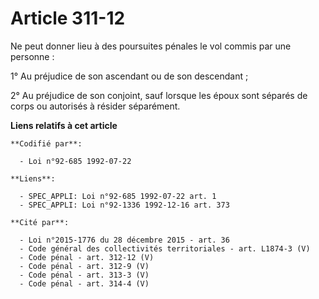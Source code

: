 # Article 311-12

Ne peut donner lieu à des poursuites pénales le vol commis par une personne :

1° Au préjudice de son ascendant ou de son descendant ;

2° Au préjudice de son conjoint, sauf lorsque les époux sont séparés de corps ou autorisés à résider séparément.

**Liens relatifs à cet article**

	**Codifié par**:

	  - Loi n°92-685 1992-07-22

	**Liens**:

	  - SPEC_APPLI: Loi n°92-685 1992-07-22 art. 1
	  - SPEC_APPLI: Loi n°92-1336 1992-12-16 art. 373

	**Cité par**:

	  - Loi n°2015-1776 du 28 décembre 2015 - art. 36
	  - Code général des collectivités territoriales - art. L1874-3 (V)
	  - Code pénal - art. 312-12 (V)
	  - Code pénal - art. 312-9 (V)
	  - Code pénal - art. 313-3 (V)
	  - Code pénal - art. 314-4 (V)
